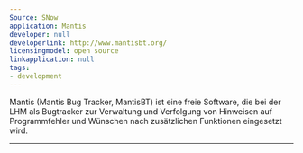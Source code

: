 ```yaml
---
Source: SNow
application: Mantis
developer: null
developerlink: http://www.mantisbt.org/
licensingmodel: open source
linkapplication: null
tags:
- development
---
```

Mantis (Mantis Bug Tracker, MantisBT) ist eine freie Software, die bei der LHM als Bugtracker zur Verwaltung und Verfolgung von Hinweisen auf Programmfehler und  Wünschen nach zusätzlichen Funktionen eingesetzt wird.

---
